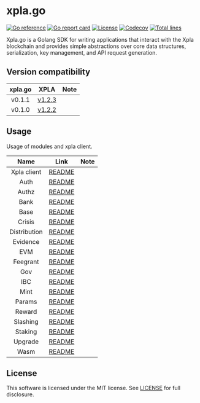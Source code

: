 # xpla.go

[![Go reference](https://pkg.go.dev/badge/github.com/xpladev/xpla.go.svg)](https://pkg.go.dev/github.com/xpladev/xpla.go)
[![Go report card](https://goreportcard.com/badge/github.com/xpladev/xpla.go)](https://goreportcard.com/report/github.com/xpladev/xpla.go)
[![License](https://img.shields.io/github/license/xpladev/xpla.go.svg)](https://github.com/xpladev/xpla.go/blob/main/LICENSE)
[![Codecov](https://codecov.io/gh/xpladev/xpla.go/branch/main/graph/badge.svg)](https://app.codecov.io/gh/xpladev/xpla.go)
[![Total lines](https://tokei.rs/b1/github/xpladev/xpla.go)](https://github.com/xpladev/xpla.go)

Xpla.go is a Golang SDK for writing applications that interact with the Xpla blockchain and provides simple abstractions over core data structures, serialization, key management, and API request generation.

## Version compatibility

|xpla.go|XPLA|Note|
|:---:|:---:|:---:|
|v0.1.1|[v1.2.3](https://github.com/xpladev/xpla/tree/v1.2.3)||
|v0.1.0|[v1.2.2](https://github.com/xpladev/xpla/tree/v1.2.2)||


## Usage
Usage of modules and xpla client.

|Name|Link|Note|
|:---:|:---:|:---:|
|Xpla client|[README](./client/README.md)||
|Auth|[README](./core/auth/README.md)||
|Authz|[README](./core/authz/README.md)||
|Bank|[README](./core/bank/README.md)||
|Base|[README](./core/base/README.md)||
|Crisis|[README](./core/crisis/README.md)||
|Distribution|[README](./core/distribution/README.md)||
|Evidence|[README](./core/evidence/README.md)||
|EVM|[README](./core/evm/README.md)||
|Feegrant|[README](./core/feegrant/README.md)||
|Gov|[README](./core/gov/README.md)||
|IBC|[README](./core/ibc/README.md)||
|Mint|[README](./core/mint/README.md)||
|Params|[README](./core/params/README.md)||
|Reward|[README](./core/reward/README.md)||
|Slashing|[README](./core/slashing/README.md)||
|Staking|[README](./core/staking/README.md)||
|Upgrade|[README](./core/upgrade/README.md)||
|Wasm|[README](./core/wasm/README.md)||

## License
This software is licensed under the MIT license. See [LICENSE](./LICENSE) for full disclosure.